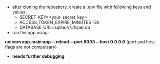 - after cloning the repository, create a .env file with following keys and values:
	- SECRET_KEY=<your_secret_key>
	- ACCESS_TOKEN_EXPIRE_MINUTES=30
	- DATABASE_URL=sqlite:///./hiper.db
- run the app using:

**uvicorn app.main:app --reload --port 8005 --host 0.0.0.0**
(port and host flags are not compulsary)
- **needs further debugging**
